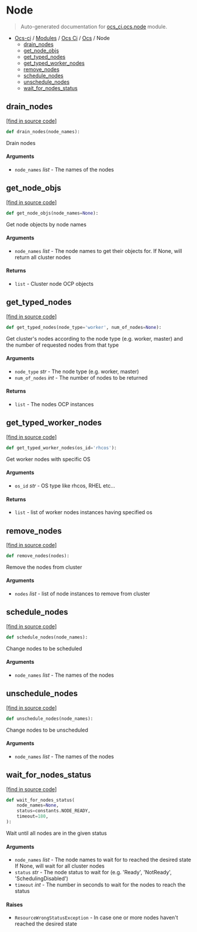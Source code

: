 # Node

> Auto-generated documentation for [ocs_ci.ocs.node](https://github.com/gklein/ocs-ci/blob/master/ocs_ci/ocs/node.py) module.

- [Ocs-ci](../../README.md#ocs-ci) / [Modules](../../MODULES.md#ocs-ci-modules) / [Ocs Ci](../index.md#ocs-ci) / [Ocs](index.md#ocs) / Node
    - [drain_nodes](#drain_nodes)
    - [get_node_objs](#get_node_objs)
    - [get_typed_nodes](#get_typed_nodes)
    - [get_typed_worker_nodes](#get_typed_worker_nodes)
    - [remove_nodes](#remove_nodes)
    - [schedule_nodes](#schedule_nodes)
    - [unschedule_nodes](#unschedule_nodes)
    - [wait_for_nodes_status](#wait_for_nodes_status)

## drain_nodes

[[find in source code]](https://github.com/gklein/ocs-ci/blob/master/ocs_ci/ocs/node.py#L136)

```python
def drain_nodes(node_names):
```

Drain nodes

#### Arguments

- `node_names` *list* - The names of the nodes

## get_node_objs

[[find in source code]](https://github.com/gklein/ocs-ci/blob/master/ocs_ci/ocs/node.py#L12)

```python
def get_node_objs(node_names=None):
```

Get node objects by node names

#### Arguments

- `node_names` *list* - The node names to get their objects for.
    If None, will return all cluster nodes

#### Returns

- `list` - Cluster node OCP objects

## get_typed_nodes

[[find in source code]](https://github.com/gklein/ocs-ci/blob/master/ocs_ci/ocs/node.py#L36)

```python
def get_typed_nodes(node_type='worker', num_of_nodes=None):
```

Get cluster's nodes according to the node type (e.g. worker, master) and the
number of requested nodes from that type

#### Arguments

- `node_type` *str* - The node type (e.g. worker, master)
- `num_of_nodes` *int* - The number of nodes to be returned

#### Returns

- `list` - The nodes OCP instances

## get_typed_worker_nodes

[[find in source code]](https://github.com/gklein/ocs-ci/blob/master/ocs_ci/ocs/node.py#L153)

```python
def get_typed_worker_nodes(os_id='rhcos'):
```

Get worker nodes with specific OS

#### Arguments

- `os_id` *str* - OS type like rhcos, RHEL etc...

#### Returns

- `list` - list of worker nodes instances having specified os

## remove_nodes

[[find in source code]](https://github.com/gklein/ocs-ci/blob/master/ocs_ci/ocs/node.py#L171)

```python
def remove_nodes(nodes):
```

Remove the nodes from cluster

#### Arguments

- `nodes` *list* - list of node instances to remove from cluster

## schedule_nodes

[[find in source code]](https://github.com/gklein/ocs-ci/blob/master/ocs_ci/ocs/node.py#L121)

```python
def schedule_nodes(node_names):
```

Change nodes to be scheduled

#### Arguments

- `node_names` *list* - The names of the nodes

## unschedule_nodes

[[find in source code]](https://github.com/gklein/ocs-ci/blob/master/ocs_ci/ocs/node.py#L103)

```python
def unschedule_nodes(node_names):
```

Change nodes to be unscheduled

#### Arguments

- `node_names` *list* - The names of the nodes

## wait_for_nodes_status

[[find in source code]](https://github.com/gklein/ocs-ci/blob/master/ocs_ci/ocs/node.py#L60)

```python
def wait_for_nodes_status(
    node_names=None,
    status=constants.NODE_READY,
    timeout=180,
):
```

Wait until all nodes are in the given status

#### Arguments

- `node_names` *list* - The node names to wait for to reached the desired state
    If None, will wait for all cluster nodes
- `status` *str* - The node status to wait for
    (e.g. 'Ready', 'NotReady', 'SchedulingDisabled')
- `timeout` *int* - The number in seconds to wait for the nodes to reach
    the status

#### Raises

- `ResourceWrongStatusException` - In case one or more nodes haven't
    reached the desired state
